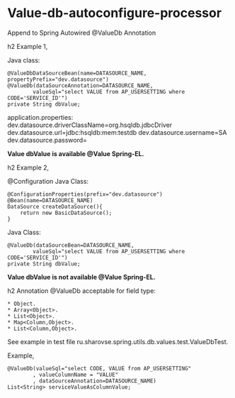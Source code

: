 # Value-db-autoconfigure-processor
Append to Spring Autowired @ValueDb Annotation

h2 Example 1,

Java class:

	@ValueDbDataSourceBean(name=DATASOURCE_NAME, propertyPrefix="dev.datasource")
	@ValueDb(dataSourceAnnotation=DATASOURCE_NAME,
			valueSql="select VALUE from AP_USERSETTING where CODE='SERVICE_ID'")
	private String dbValue;
	
application.properties:
	dev.datasource.driverClassName=org.hsqldb.jdbcDriver
	dev.datasource.url=jdbc:hsqldb:mem:testdb
	dev.datasource.username=SA
	dev.datasource.password=

**Value dbValue is available @Value Spring-EL.**

h2 Example 2,

@Configuration
Java Class:

  	@ConfigurationProperties(prefix="dev.datasource")
  	@Bean(name=DATASOURCE_NAME)
  	DataSource createDataSource(){
  		return new BasicDataSource();
  	}

Java Class:

	@ValueDb(dataSourceBean=DATASOURCE_NAME,
			valueSql="select VALUE from AP_USERSETTING where CODE='SERVICE_ID'")
	private String dbValue;
 
**Value dbValue is not available @Value Spring-EL.**


h2 Annotation @ValueDb acceptable for field type:

	* Object.
	* Array<Object>.
	* List<Object>.
	* Map<Column,Object>.
	* List<Column,Object>.

See example in test file ru.sharovse.spring.utils.db.values.test.ValueDbTest.

Example,

	@ValueDb(valueSql="select CODE, VALUE from AP_USERSETTING"
			, valueColumnName = "VALUE"
			, dataSourceAnnotation=DATASOURCE_NAME)
	List<String> serviceValueAsColumnValue;

